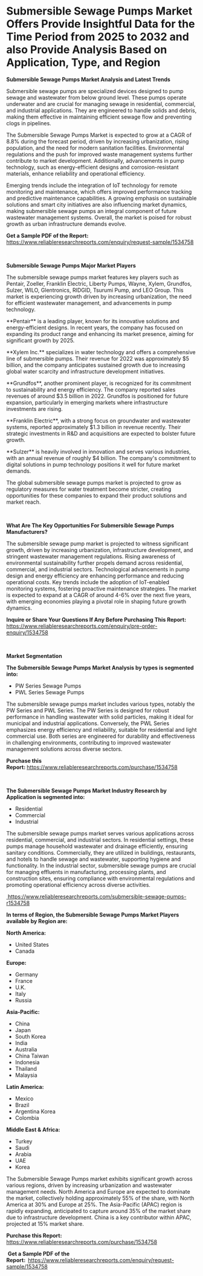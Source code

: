 <p><h1>Submersible Sewage Pumps Market Offers Provide Insightful Data for the Time Period from 2025 to 2032 and also Provide Analysis Based on Application, Type, and Region</h1></p><p><strong>Submersible Sewage Pumps Market Analysis and Latest Trends</strong></p>
<p><p>Submersible sewage pumps are specialized devices designed to pump sewage and wastewater from below ground level. These pumps operate underwater and are crucial for managing sewage in residential, commercial, and industrial applications. They are engineered to handle solids and debris, making them effective in maintaining efficient sewage flow and preventing clogs in pipelines.</p><p>The Submersible Sewage Pumps Market is expected to grow at a CAGR of 8.8% during the forecast period, driven by increasing urbanization, rising population, and the need for modern sanitation facilities. Environmental regulations and the push for improved waste management systems further contribute to market development. Additionally, advancements in pump technology, such as energy-efficient designs and corrosion-resistant materials, enhance reliability and operational efficiency. </p><p>Emerging trends include the integration of IoT technology for remote monitoring and maintenance, which offers improved performance tracking and predictive maintenance capabilities. A growing emphasis on sustainable solutions and smart city initiatives are also influencing market dynamics, making submersible sewage pumps an integral component of future wastewater management systems. Overall, the market is poised for robust growth as urban infrastructure demands evolve.</p></p>
<p><strong>Get a Sample PDF of the Report:&nbsp;</strong> <a href="https://www.reliableresearchreports.com/enquiry/request-sample/1534758?utm_campaign=3386&utm_medium=2&utm_source=Github&utm_content=ia&utm_term=16042025&utm_id=submersible-sewage-pumps">https://www.reliableresearchreports.com/enquiry/request-sample/1534758</a></p>
<p>&nbsp;</p>
<p><strong>Submersible Sewage Pumps Major Market Players</strong></p>
<p><p>The submersible sewage pumps market features key players such as Pentair, Zoeller, Franklin Electric, Liberty Pumps, Wayne, Xylem, Grundfos, Sulzer, WILO, Glentronics, RIDGID, Tsurumi Pump, and LEO Group. This market is experiencing growth driven by increasing urbanization, the need for efficient wastewater management, and advancements in pump technology.</p><p>**Pentair** is a leading player, known for its innovative solutions and energy-efficient designs. In recent years, the company has focused on expanding its product range and enhancing its market presence, aiming for significant growth by 2025. </p><p>**Xylem Inc.** specializes in water technology and offers a comprehensive line of submersible pumps. Their revenue for 2022 was approximately $5 billion, and the company anticipates sustained growth due to increasing global water scarcity and infrastructure development initiatives.</p><p>**Grundfos**, another prominent player, is recognized for its commitment to sustainability and energy efficiency. The company reported sales revenues of around $3.5 billion in 2022. Grundfos is positioned for future expansion, particularly in emerging markets where infrastructure investments are rising.</p><p>**Franklin Electric**, with a strong focus on groundwater and wastewater systems, reported approximately $1.3 billion in revenue recently. Their strategic investments in R&D and acquisitions are expected to bolster future growth.</p><p>**Sulzer** is heavily involved in innovation and serves various industries, with an annual revenue of roughly $4 billion. The company's commitment to digital solutions in pump technology positions it well for future market demands.</p><p>The global submersible sewage pumps market is projected to grow as regulatory measures for water treatment become stricter, creating opportunities for these companies to expand their product solutions and market reach.</p></p>
<p>&nbsp;</p>
<p><strong>What Are The Key Opportunities For Submersible Sewage Pumps Manufacturers?</strong></p>
<p><p>The submersible sewage pump market is projected to witness significant growth, driven by increasing urbanization, infrastructure development, and stringent wastewater management regulations. Rising awareness of environmental sustainability further propels demand across residential, commercial, and industrial sectors. Technological advancements in pump design and energy efficiency are enhancing performance and reducing operational costs. Key trends include the adoption of IoT-enabled monitoring systems, fostering proactive maintenance strategies. The market is expected to expand at a CAGR of around 4-6% over the next five years, with emerging economies playing a pivotal role in shaping future growth dynamics.</p></p>
<p><strong>Inquire or Share Your Questions If Any Before Purchasing This Report:</strong> <a href="https://www.reliableresearchreports.com/enquiry/pre-order-enquiry/1534758?utm_campaign=3386&utm_medium=2&utm_source=Github&utm_content=ia&utm_term=16042025&utm_id=submersible-sewage-pumps">https://www.reliableresearchreports.com/enquiry/pre-order-enquiry/1534758</a></p>
<p>&nbsp;</p>
<p><strong>Market Segmentation</strong></p>
<p><strong>The Submersible Sewage Pumps Market Analysis by types is segmented into:</strong></p>
<p><ul><li>PW Series Sewage Pumps</li><li>PWL Series Sewage Pumps</li></ul></p>
<p><p>The submersible sewage pumps market includes various types, notably the PW Series and PWL Series. The PW Series is designed for robust performance in handling wastewater with solid particles, making it ideal for municipal and industrial applications. Conversely, the PWL Series emphasizes energy efficiency and reliability, suitable for residential and light commercial use. Both series are engineered for durability and effectiveness in challenging environments, contributing to improved wastewater management solutions across diverse sectors.</p></p>
<p><strong>Purchase this Report:&nbsp;</strong><a href="https://www.reliableresearchreports.com/purchase/1534758?utm_campaign=3386&utm_medium=2&utm_source=Github&utm_content=ia&utm_term=16042025&utm_id=submersible-sewage-pumps">https://www.reliableresearchreports.com/purchase/1534758</a></p>
<p>&nbsp;</p>
<p><strong>The Submersible Sewage Pumps Market Industry Research by Application is segmented into:</strong></p>
<p><ul><li>Residential</li><li>Commercial</li><li>Industrial</li></ul></p>
<p><p>The submersible sewage pumps market serves various applications across residential, commercial, and industrial sectors. In residential settings, these pumps manage household wastewater and drainage efficiently, ensuring sanitary conditions. Commercially, they are utilized in buildings, restaurants, and hotels to handle sewage and wastewater, supporting hygiene and functionality. In the industrial sector, submersible sewage pumps are crucial for managing effluents in manufacturing, processing plants, and construction sites, ensuring compliance with environmental regulations and promoting operational efficiency across diverse activities.</p></p>
<p><a href="https://www.reliableresearchreports.com/submersible-sewage-pumps-r1534758?utm_campaign=3386&utm_medium=2&utm_source=Github&utm_content=ia&utm_term=16042025&utm_id=submersible-sewage-pumps">&nbsp;https://www.reliableresearchreports.com/submersible-sewage-pumps-r1534758</a></p>
<p><strong>In terms of Region, the Submersible Sewage Pumps Market Players available by Region are:</strong></p>
<p>
    <p> <strong> North America: </strong>
        <ul>
            <li>United States</li>
            <li>Canada</li>
        </ul>
        </p> 
    <p> <strong> Europe: </strong>
        <ul>
            <li>Germany</li>
            <li>France</li>
            <li>U.K.</li>
            <li>Italy</li>
            <li>Russia</li>
        </ul>
        </p> 
    <p> <strong> Asia-Pacific: </strong>
        <ul>
            <li>China</li>
            <li>Japan</li>
            <li>South Korea</li>
            <li>India</li>
            <li>Australia</li>
            <li>China Taiwan</li>
            <li>Indonesia</li>
            <li>Thailand</li>
            <li>Malaysia</li>
        </ul>
        </p> 
    <p> <strong> Latin America: </strong>
        <ul>
            <li>Mexico</li>
            <li>Brazil</li>
            <li>Argentina Korea</li>
            <li>Colombia</li>
        </ul>
        </p> 
    <p> <strong> Middle East & Africa: </strong>
        <ul>
            <li>Turkey</li>
            <li>Saudi</li>
            <li>Arabia</li>
            <li>UAE</li>
            <li>Korea</li>
        </ul>
    </p>
    </p>
<p><p>The Submersible Sewage Pumps market exhibits significant growth across various regions, driven by increasing urbanization and wastewater management needs. North America and Europe are expected to dominate the market, collectively holding approximately 55% of the share, with North America at 30% and Europe at 25%. The Asia-Pacific (APAC) region is rapidly expanding, anticipated to capture around 35% of the market share due to infrastructure development. China is a key contributor within APAC, projected at 15% market share.</p></p>
<p><strong>Purchase this Report: </strong><a href="https://www.reliableresearchreports.com/purchase/1534758?utm_campaign=3386&utm_medium=2&utm_source=Github&utm_content=ia&utm_term=16042025&utm_id=submersible-sewage-pumps">https://www.reliableresearchreports.com/purchase/1534758</a></p>
<p>&nbsp;<strong>Get a Sample PDF of the Report:&nbsp;&nbsp;</strong><a href="https://www.reliableresearchreports.com/enquiry/request-sample/1534758?utm_campaign=3386&utm_medium=2&utm_source=Github&utm_content=ia&utm_term=16042025&utm_id=submersible-sewage-pumps">https://www.reliableresearchreports.com/enquiry/request-sample/1534758</a></p>
<p><strong></strong></p>
<p><p></p><p></p><p></p></p>